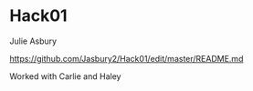 # Hack01

Julie Asbury

https://github.com/Jasbury2/Hack01/edit/master/README.md

Worked with Carlie and Haley
